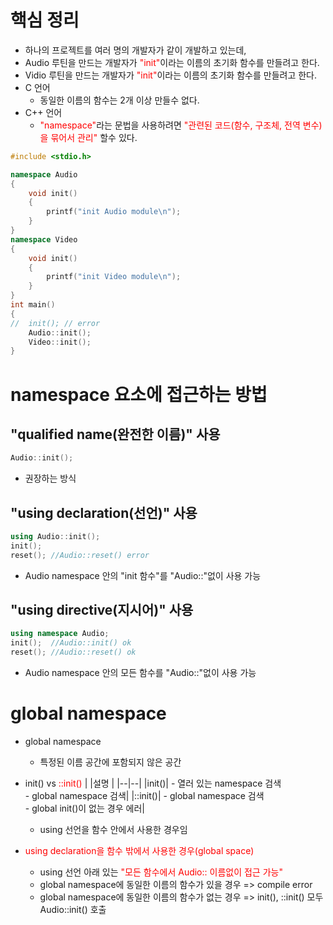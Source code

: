 <style>
r { color: Red }
o { color: Orange }
g { color: Green }
</style>


# 핵심 정리
- 하나의 프로젝트를 여러 명의 개발자가 같이 개발하고 있는데,
- Audio 루틴을 만드는 개발자가 <r>"init"</r>이라는 이름의 초기화 함수를 만들려고 한다.
- Vidio 루틴을 만드는 개발자가 <r>"init"</r>이라는 이름의 초기화 함수를 만들려고 한다.
- C 언어
  - 동일한 이름의 함수는 2개 이상 만들수 없다.
- C++ 언어
  - <r>"namespace"</r>라는 문법을 사용하려면 <r>"관련된 코드(함수, 구조체, 전역 변수)을 묶어서 관리"</r> 할수 있다.

```c++
#include <stdio.h>

namespace Audio
{
	void init()
	{
		printf("init Audio module\n");
	}
}
namespace Video
{
	void init()
	{
		printf("init Video module\n");
	}
}
int main()
{
//	init(); // error
	Audio::init();
	Video::init();
}
```

# namespace 요소에 접근하는 방법
## "qualified name(완전한 이름)" 사용
```c++
Audio::init();
```
- 권장하는 방식

## "using declaration(선언)" 사용
```c++
using Audio::init();
init();
reset(); //Audio::reset() error
```
- Audio namespace 안의 "init 함수"를 "Audio::"없이 사용 가능

## "using directive(지시어)" 사용
```c++
using namespace Audio;
init();  //Audio::init() ok
reset(); //Audio::reset() ok
```
- Audio namespace 안의 모든 함수를 "Audio::"없이 사용 가능

# global namespace
- global namespace
  - 특정된 이름 공간에 포함되지 않은 공간
  
- init() vs <r>::init()</r>
  | |설명 |
  |--|--|
  |init()| - 열러 있는 namespace 검색<br>- global namespace 검색|
  |::init()| - global namespace 검색<br>- global init()이 없는 경우 에러|
    - using 선언을 함수 안에서 사용한 경우임

- <r>using declaration을 함수 밖에서 사용한 경우(global space)</r>
  - using 선언 아래 있는 <r>"모든 함수에서 Audio:: 이름없이 접근 가능"</r>
  - global namespace에 동일한 이름의 함수가 있을 경우 => compile error
  - global namespace에 동일한 이름의 함수가 없는 경우 => init(), ::init() 모두 Audio::init() 호출

